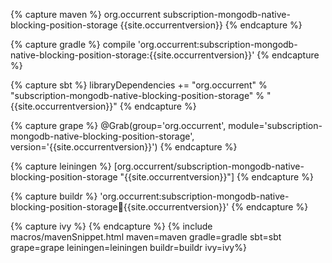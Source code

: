 {% capture maven %}
<dependency>
    <groupId>org.occurrent</groupId>
    <artifactId>subscription-mongodb-native-blocking-position-storage</artifactId>
    <version>{{site.occurrentversion}}</version>
</dependency>
{% endcapture %}

{% capture gradle %}
compile 'org.occurrent:subscription-mongodb-native-blocking-position-storage:{{site.occurrentversion}}'
{% endcapture %}

{% capture sbt %}
libraryDependencies += "org.occurrent" % "subscription-mongodb-native-blocking-position-storage" % "{{site.occurrentversion}}"
{% endcapture %}

{% capture grape %}
@Grab(group='org.occurrent', module='subscription-mongodb-native-blocking-position-storage', version='{{site.occurrentversion}}') 
{% endcapture %}

{% capture leiningen %}
[org.occurrent/subscription-mongodb-native-blocking-position-storage "{{site.occurrentversion}}"]
{% endcapture %}

{% capture buildr %}
'org.occurrent:subscription-mongodb-native-blocking-position-storage:jar:{{site.occurrentversion}}'
{% endcapture %}

{% capture ivy %}
<dependency org="org.occurrent" name="subscription-mongodb-native-blocking-position-storage" rev="{{site.occurrentversion}}" />
{% endcapture %}
{% include macros/mavenSnippet.html maven=maven gradle=gradle sbt=sbt grape=grape leiningen=leiningen buildr=buildr ivy=ivy%}